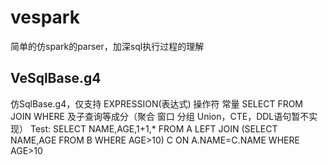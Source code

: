 # vespark
简单的仿spark的parser，加深sql执行过程的理解
## VeSqlBase.g4
仿SqlBase.g4，仅支持 EXPRESSION(表达式) 操作符 常量 SELECT FROM JOIN WHERE 及子查询等成分（聚合 窗口 分组 Union，CTE，DDL语句暂不实现）
Test: SELECT NAME,AGE,1+1,* FROM A LEFT JOIN (SELECT NAME,AGE FROM B WHERE AGE>10) C ON A.NAME=C.NAME WHERE AGE>10
